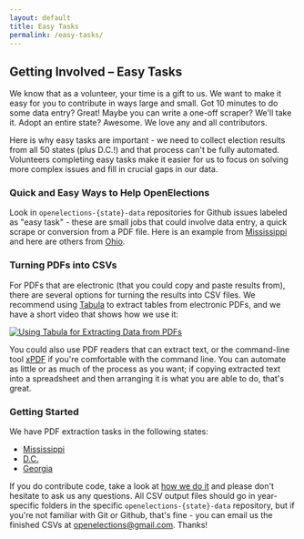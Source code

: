 ```yaml
---
layout: default
title: Easy Tasks
permalink: /easy-tasks/
---
```


## Getting Involved  – Easy Tasks

We know that as a volunteer, your time is a gift to us. We want to make it easy for you to contribute in ways large and small. Got 10 minutes to do some data entry? Great! Maybe you can write a one-off scraper? We'll take it. Adopt an entire state? Awesome. We love any and all contributors.

Here is why easy tasks are important - we need to collect election results from all 50 states (plus D.C.!) and that process can't be fully automated. Volunteers completing easy tasks make it easier for us to focus on solving more complex issues and fill in crucial gaps in our data.

### Quick and Easy Ways to Help OpenElections

Look in `openelections-{state}-data` repositories for Github issues labeled as "easy task" - these are small jobs that could involve data entry, a quick scrape or conversion from a PDF file. Here is an example from [Mississippi](https://github.com/openelections/openelections-data-ms/labels/easy%20task) and here are others from [Ohio](https://github.com/openelections/openelections-data-oh/labels/easy%20task).

### Turning PDFs into CSVs

For PDFs that are electronic (that you could copy and paste results from), there are several options for turning the results into CSV files. We recommend using [Tabula](http://tabula.technology/) to extract tables from electronic PDFs, and we have a short video that shows how we use it:

[![Using Tabula for Extracting Data from PDFs](http://img.youtube.com/vi/of9680dgqIc/0.jpg)](https://www.youtube.com/watch?v=of9680dgqIc)

You could also use PDF readers that can extract text, or the command-line tool [xPDF](http://www.foolabs.com/xpdf/) if you're comfortable with the command line. You can automate as little or as much of the process as you want; if copying extracted text into a spreadsheet and then arranging it is what you are able to do, that's great.

### Getting Started

We have PDF extraction tasks in the following states:

* [Mississippi](https://github.com/openelections/openelections-data-ms/issues)
* [D.C.](https://github.com/openelections/openelections-data-dc/labels/easy%20task)
* [Georgia](https://github.com/openelections/openelections-data-ga/labels/easy%20task)

If you do contribute code, take a look at [how we do it](http://docs.openelections.net/guide/preprocessing/) and please don't hesitate to ask us any questions. All CSV output files should go in year-specific folders in the specific `openelections-{state}-data` repository, but if you're not familiar with Git or Github, that's fine - you can email us the finished CSVs at openelections@gmail.com. Thanks!

